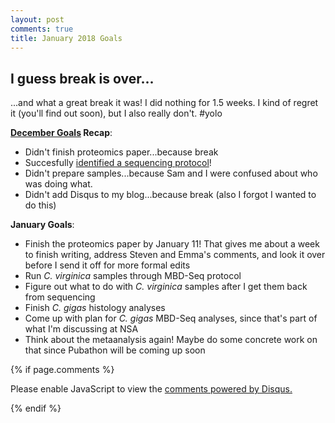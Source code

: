 ```yaml
---
layout: post
comments: true
title: January 2018 Goals
---
```


## I guess break is over...

...and what a great break it was! I did nothing for 1.5 weeks. I kind of regret it (you'll find out soon), but I also really don't. #yolo

**[December Goals](https://yaaminiv.github.io/December-Goals/) Recap**:

- Didn't finish proteomics paper...because break
- Succesfully [identified a sequencing protocol](https://yaaminiv.github.io/Sequencing-Protocol-Thoughts/)!
- Didn't prepare samples...because Sam and I were confused about who was doing what.
- Didn't add Disqus to my blog...because break (also I forgot I wanted to do this)

**January Goals**:

- Finish the proteomics paper by January 11! That gives me about a week to finish writing, address Steven and Emma's comments, and look it over before I send it off for more formal edits
- Run *C. virginica* samples through MBD-Seq protocol
- Figure out what to do with *C. virginica* samples after I get them back from sequencing
- Finish *C. gigas* histology analyses
- Come up with plan for *C. gigas* MBD-Seq analyses, since that's part of what I'm discussing at NSA
- Think about the metaanalysis again! Maybe do some concrete work on that since Pubathon will be coming up soon

{% if page.comments %}

<div id="disqus_thread"></div>
<script>

/**
*  RECOMMENDED CONFIGURATION VARIABLES: EDIT AND UNCOMMENT THE SECTION BELOW TO INSERT DYNAMIC VALUES FROM YOUR PLATFORM OR CMS.
*  LEARN WHY DEFINING THESE VARIABLES IS IMPORTANT: https://disqus.com/admin/universalcode/#configuration-variables*/
/*
var disqus_config = function () {
this.page.url = PAGE_URL;  // Replace PAGE_URL with your page's canonical URL variable
this.page.identifier = PAGE_IDENTIFIER; // Replace PAGE_IDENTIFIER with your page's unique identifier variable
};
*/
(function() { // DON'T EDIT BELOW THIS LINE
var d = document, s = d.createElement('script');
s.src = 'https://the-responsible-grad-student.disqus.com/embed.js';
s.setAttribute('data-timestamp', +new Date());
(d.head || d.body).appendChild(s);
})();
</script>
<noscript>Please enable JavaScript to view the <a href="https://disqus.com/?ref_noscript">comments powered by Disqus.</a></noscript>

{% endif %}

<script id="dsq-count-scr" src="//the-responsible-grad-student.disqus.com/count.js" async></script>
